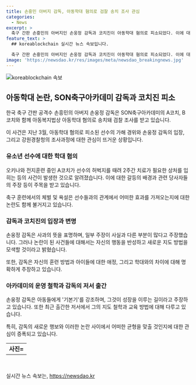 ```yaml
---
title: 손흥민 아버지 감독, 아동학대 혐의로 검찰 송치 조사 관심
categories:
  - News
excerpt: >
  축구 간판 손흥민의 아버지인 손웅정 감독과 코치진이 아동학대 혐의로 피소되었다. 이에 대해 손웅정 감독은 현재 수사 중이라며 사과의 뜻을 전하며 사실 관계를 밝힐 것이라고 밝혔다. 그러나 이에 대해 고소인은 가해자에게 실망과 분노라며 엄중한 대응을 요구하고 있다. 이에 대한 소식은 축구계뿐만 아니라 사회적 관심도 모아지고 있다.
feature_text: >
  ## koreablockchain 실시간 뉴스 속보입니다.

  축구 간판 손흥민의 아버지인 손웅정 감독과 코치진이 아동학대 혐의로 피소되었다. 이에 대해 손웅정 감독은 현재 수사 중이라며 사과의 뜻을 전하며 사실 관계를 밝힐 것이라고 밝혔다. 그러나 이에 대해 고소인은 가해자에게 실망과 분노라며 엄중한 대응을 요구하고 있다. 이에 대한 소식은 축구계뿐만 아니라 사회적 관심도 모아지고 있다.
image: 'https://newsdao.kr/res/images/meta/newsdao_breakingnews.jpg'
---
```


<p><img src="https://newsdao.kr/res/images/meta/newsdao_breakingnews.jpg" alt="koreablockchain 속보" /></p>

<h2 data-ke-size="size26">아동학대 논란, SON축구아카데미 감독과 코치진 피소</h2>

<p data-ke-size="size16">한국 축구 간판 공격수 손흥민의 아버지 손웅정 감독은 SON축구아카데미의 A코치, B코치와 함께 아동복지법상 아동학대 혐의로 송치돼 검찰 조사를 받고 있습니다.</p>

<p data-ke-size="size16">이 사건은 지난 3월, 아동학대 혐의로 피소된 선수의 가해 경위와 손웅정 감독의 입장, 그리고 강원경찰청의 조사과정에 대한 관심이 뜨거운 상황입니다.</p>

<h3 data-ke-size="size24">유소년 선수에 대한 학대 혐의</h3>

<p data-ke-size="size16">오키나와 전지훈련 중인 A코치가 선수의 허벅지를 때려 2주간 치료가 필요한 상처를 입히는 등의 사건이 발생한 것으로 알려졌습니다. 이에 대한 갈등의 배경과 관련 당사자들의 주장 등이 주목을 받고 있습니다.</p>

<p data-ke-size="size16">축구 훈련에서의 체벌 및 욕설은 선수들과의 관계에서 어떠한 효과를 가져오는지에 대한 논란도 함께 불거지고 있습니다.</p>

<h3 data-ke-size="size24">감독과 코치진의 입장과 변명</h3>

<p data-ke-size="size16">손웅정 감독은 사과의 뜻을 표명하며, 일부 주장이 사실과 다른 부분이 많다고 주장했습니다. 그러나 논란이 된 사건들에 대해서는 자신의 행동을 반성하고 새로운 지도 방법을 모색할 것이라고 밝혔습니다.</p>

<p data-ke-size="size16">또한, 감독은 자신의 훈련 방법과 아이들에 대한 애정, 그리고 학대와의 차이에 대해 명확하게 주장하고 있습니다.</p>

<h3 data-ke-size="size24">아카데미의 운영 철학과 감독의 저서 출간</h3>

<p data-ke-size="size16">손웅정 감독은 아동들에게 '기본기'를 강조하며, 그것이 성장을 이루는 길이라고 주장하고 있습니다. 또한 최근 출간한 저서에서 그의 지도 철학과 교육 방법에 대해 다루고 있습니다.</p>

<p data-ke-size="size16">특히, 감독의 새로운 행보와 이러한 논란 사이에서 어떠한 균형을 맞출 것인지에 대한 관심이 증폭되고 있습니다.</p>

<table>
    <tbody>
        <tr>
            <td style="text-align: center; height: 17px;"><b>사진=</b></td>
        </tr>
    </tbody>
</table>

<p data-ke-size="size16">&nbsp;</p>
실시간 뉴스 속보는, <a href="https://newsdao.kr" rel="dofollow">https://newsdao.kr</a>


